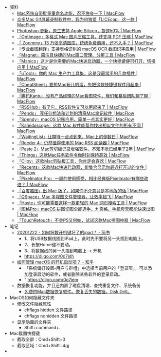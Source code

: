 - 资料
	- [Mac系统自带批量重命名功能，忍不住夸一下 | MacFlow](https://macflow.net/p/781.html)
	- [众多Mac Gif屏幕录制软件中，我为何独爱「LICEcap」这一款 | MacFlow](https://macflow.net/p/285.html)
	- [Photoshop 更新，原生支持 Apple Silicon，提速50% | MacFlow](https://macflow.net/p/1978.html)
	- [「Optimage」多格式 Mac 图片压缩工具，还支持 PDF 压缩 | MacFlow](https://macflow.net/p/1149.html)
	- [「 Zoommy」13 万张高清图库，统统免费商用，还不入手？ | MacFlow](https://macflow.net/p/1673.html)
	- [「专业截图翻译」支持表格识别的 macOS OCR 截图识字应用 | MacFlow](https://macflow.net/p/1954.html)
	- [「Magnet」简洁且快捷的Mac窗口管理、分屏工具 | MacFlow](https://macflow.net/p/109.html)
	- [「Manico」这才是你需要的Mac快速启动器，一个快捷键便可打开、切换应用 | MacFlow](https://macflow.net/p/380.html)
	- [「uTools」你的 Mac 生产力工具集，这是我最常用的几款插件 | MacFlow](https://macflow.net/p/1575.html)
	- [「CheatSheet」要想Mac玩儿的溜，先把这款快捷键软件用起来 | MacFlow](https://macflow.net/p/39.html)
	- [「腾讯Kantu」没有产品经理的Mac看图软件，我们和幕后团队聊了聊 | MacFlow](https://macflow.net/p/760.html)
	- [「RSSHub」有了它，RSS软件又可以用起来了 | MacFlow](https://macflow.net/p/617.html)
	- [「Pendo」 写任何想法和计划的清奇Mac笔记软件 | MacFlow](https://macflow.net/p/819.html)
	- [「Spendy」macOS 记账应用，简单一点其实更好 | MacFlow](https://macflow.net/p/1947.html)
	- [「Kaleidoscope」这款 Mac 软件能帮你找出相似文件的所有不同 | MacFlow](https://macflow.net/p/912.html)
	- [「WaitingList」让期待一点点到来，Mac上的倒数日 | MacFlow](https://macflow.net/p/591.html)
	- [「Reeder 4」仍然值得使用的 Mac RSS 阅读器 | MacFlow](https://macflow.net/p/1037.html)
	- [「Paste 2」Mac剪切板记录增强软件，不知不觉已经用了2年 | MacFlow](https://macflow.net/p/232.html)
	- [「Things」这款Mac任务软件令你时刻保持高效 | MacFlow](https://macflow.net/p/534.html)
	- [「Clipy」这款Mac剪贴板工具，你肯定会喜欢 | MacFlow](https://macflow.net/p/567.html)
	- [「Recents」这款Mac快速启动器，能集合显示你最近打开过的文件 | MacFlow](https://macflow.net/p/273.html)
	- [「Pixelmator Pro」一周的使用感受，相比经典版Pixelmator有哪些改进？ | MacFlow](https://macflow.net/p/480.html)
	- [「百度脑图」出 Mac 版了，如果你不介意只是本地版的话 | MacFlow](https://macflow.net/p/858.html)
	- [「QSpace」Mac 多视图文件管理器，让效率起飞 | MacFlow](https://macflow.net/p/1104.html)
	- [「Haste」你可能需要这样一款更轻的 Mac 网页搜索工具 | MacFlow](https://macflow.net/p/661.html)
	- [「图格Pro」macOS 拼图切图全能选手，九宫格、手机套壳都能快速出图 | MacFlow](https://macflow.net/p/1927.html)
	- [「TouchRetouch」不会PS又何妨，试试这款Mac擦图神器 | MacFlow](https://macflow.net/p/690.html)
- 笔记
	- [20201222 - 如何拯救开机键坏了的ipad？ - 简书](https://www.jianshu.com/p/638f09031e42)
		- 1、将USB数据线插到iPad上，此时先不要将另一头插到电脑上。
		- 2、长按Home键不要动。
		- 3、将数据线的另一头插到电脑上 → 开机
		- https://diigo.com/0o7idh
	- [如何管理 macOS 的开机启动项？ - 知乎](https://zhuanlan.zhihu.com/p/165344262)
		- 「系统偏好设置-用户与群组」中选择当前用户的「登录项」，可以添加登录启动的软件，或者删除某些软件的登录启动。
		- " https://diigo.com/0o7iem
	- 数据恢复功能，并且还内置了磁盘清理、查找重复文件、系统备份
		- [免费的Mac数据恢复软件。恢复丢失的数据。Disk Drill。](https://www.cleverfiles.com/cn/)
- MacOS如何隐藏文件夹
	- 修改文件隐藏属性
		- chflags hidden 文件路径
		- chflags nohidden 文件路径
	- 显示隐藏的文件夹
		- Shift+command+.
- Mac截图快捷键
	- 截取全屏：Cmd+Shift+3
	- 截取区域：Cmd+Shift+4gj
-